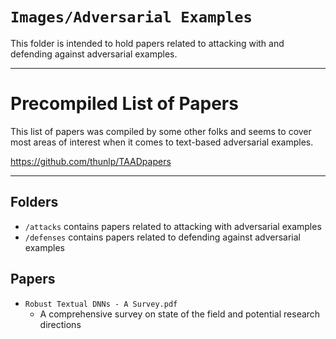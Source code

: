 # `Images/Adversarial Examples`

This folder is intended to hold papers related to attacking with and defending against adversarial examples.

---

# Precompiled List of Papers

This list of papers was compiled by some other folks and seems to cover most areas of interest when it comes to text-based adversarial examples.

https://github.com/thunlp/TAADpapers

---

## Folders

- `/attacks` contains papers related to attacking with adversarial examples
- `/defenses` contains papers related to defending against adversarial examples

## Papers

- `Robust Textual DNNs - A Survey.pdf`
  - A comprehensive survey on state of the field and potential research directions
